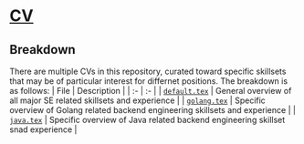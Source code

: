 # [CV](https://github.com/Matthewacon/CV/blob/master/CV.pdf)

## Breakdown
There are multiple CVs in this repository, curated toward specific skillsets
that may be of particular interest for differnet positions. The breakdown
is as follows:
| File | Description |
| :- | :- |
| [`default.tex`](./cv/default.tex) | General overview of all major SE related skillsets and experience |
| [`golang.tex`](./cv/golang.tex) | Specific overview of Golang related backend engineering skillsets and experience |
| [`java.tex`](./cv/java.tex) | Specific overview of Java related backend engineering skillset snad experience |
